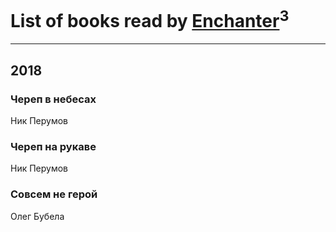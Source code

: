 # List of books read by [Enchanter](https://plus.google.com/u/0/100275284640928997494/)<sup>3</sup>
---

## 2018

### Череп в небесах
Ник Перумов


### Череп на рукаве
Ник Перумов


### Совсем не герой
Олег Бубела



